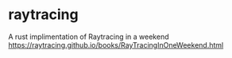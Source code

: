 # raytracing
A rust implimentation of Raytracing in a weekend
https://raytracing.github.io/books/RayTracingInOneWeekend.html

